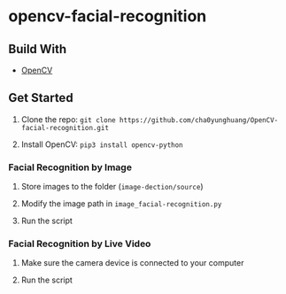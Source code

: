 # opencv-facial-recognition


## Build With

* [OpenCV](https://pypi.org/project/opencv-python/)

## Get Started

1. Clone the repo: `git clone https://github.com/cha0yunghuang/OpenCV-facial-recognition.git`

2. Install OpenCV: `pip3 install opencv-python`

### Facial Recognition by Image

1. Store images to the folder (`image-dection/source`)

2. Modify the image path in `image_facial-recognition.py`

3. Run the script

### Facial Recognition by Live Video

1. Make sure the camera device is connected to your computer

2. Run the script
